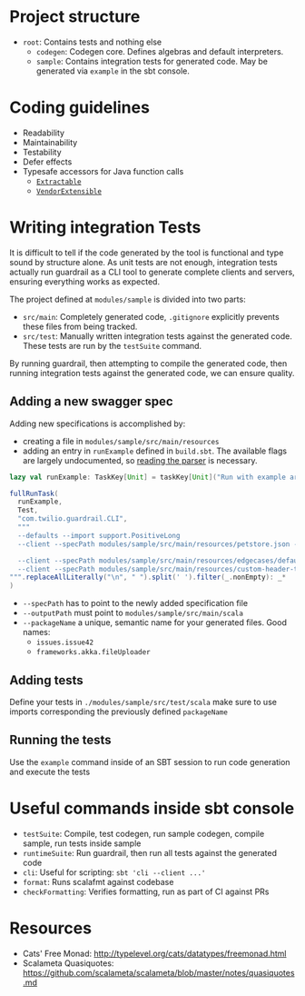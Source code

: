 Project structure
=================

- `root`: Contains tests and nothing else
  - `codegen`: Codegen core. Defines algebras and default interpreters.
  - `sample`: Contains integration tests for generated code. May be generated via `example` in the sbt console.

Coding guidelines
=================

- Readability
- Maintainability
- Testability
- Defer effects
- Typesafe accessors for Java function calls
  - [`Extractable`](../modules/codegen/src/main/scala/com/twilio/guardrail/extract/Extractable.scala)
  - [`VendorExtensible`](../modules/codegen/src/main/scala/com/twilio/guardrail/extract/VendorExtension.scala)

Writing integration Tests
=========================

It is difficult to tell if the code generated by the tool is functional and type
sound by structure alone. As unit tests are not enough, integration tests
actually run guardrail as a CLI tool to generate complete clients and servers,
ensuring everything works as expected.

The project defined at `modules/sample` is divided into two parts:
 - `src/main`: Completely generated code, `.gitignore` explicitly prevents these files from being tracked.
 - `src/test`: Manually written integration tests against the generated code. These tests are run by the `testSuite` command.

By running guardrail, then attempting to compile the generated code, then
running integration tests against the generated code, we can ensure quality.

Adding a new swagger spec
-------------------------

Adding new specifications is accomplished by:

 - creating a file in `modules/sample/src/main/resources`
 - adding an entry in `runExample` defined in `build.sbt`. The available flags are largely undocumented, so [reading the parser](https://github.com/blast-hardcheese/guardrail/blob/26f1ad483e5a26c82f79b9d24a8aa9b87e820f72/modules/codegen/src/main/scala/com/twilio/guardrail/core/CoreTermInterp.scala#L76-L111) is necessary.

```scala
lazy val runExample: TaskKey[Unit] = taskKey[Unit]("Run with example args")

fullRunTask(
  runExample,
  Test,
  "com.twilio.guardrail.CLI",
  """
  --defaults --import support.PositiveLong
  --client --specPath modules/sample/src/main/resources/petstore.json --outputPath modules/sample/src/main/scala --packageName clients.http4s --framework http4s

  --client --specPath modules/sample/src/main/resources/edgecases/defaults.yaml --outputPath modules/sample/src/main/scala --packageName edgecases.defaults
  --client --specPath modules/sample/src/main/resources/custom-header-type.yaml --outputPath modules/sample/src/main/scala --packageName tests.customTypes.customHeader
""".replaceAllLiterally("\n", " ").split(' ').filter(_.nonEmpty): _*
)
```

- `--specPath` has to point to the newly added specification file
- `--outputPath` must point to `modules/sample/src/main/scala`
- `--packageName` a unique, semantic name for your generated files. Good names:
   - `issues.issue42`
   - `frameworks.akka.fileUploader`

Adding tests
------------

Define your tests in `./modules/sample/src/test/scala` make sure to use
imports corresponding the previously defined `packageName`

Running the tests
-----------------

Use the `example` command inside of an SBT session to run code generation and execute the tests


Useful commands inside sbt console
==================================

- `testSuite`: Compile, test codegen, run sample codegen, compile sample, run tests inside sample
- `runtimeSuite`: Run guardrail, then run all tests against the generated code
- `cli`: Useful for scripting: `sbt 'cli --client ...'`
- `format`: Runs scalafmt against codebase
- `checkFormatting`: Verifies formatting, run as part of CI against PRs

Resources
=========

- Cats' Free Monad: http://typelevel.org/cats/datatypes/freemonad.html
- Scalameta Quasiquotes: https://github.com/scalameta/scalameta/blob/master/notes/quasiquotes.md
